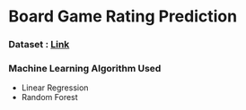 # Board Game Rating Prediction

### Dataset : [Link](https://github.com/ThaWeatherman/scrapers/tree/master/boardgamegeek)

### Machine Learning Algorithm Used

* Linear Regression
* Random Forest